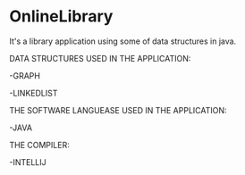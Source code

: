 # OnlineLibrary
It's a library application using some of data structures in java.

DATA STRUCTURES USED IN THE APPLICATION:

-GRAPH

-LINKEDLIST


THE SOFTWARE LANGUEASE USED IN THE APPLICATION:

-JAVA

THE COMPILER:

-INTELLIJ
